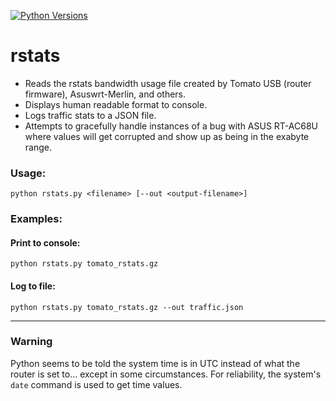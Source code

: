 [![Python Versions](https://img.shields.io/badge/python-3.10%20%7C%203.11%20%7C%203.12-blue)](https://github.com/awsr/rstats-logger)

# rstats

- Reads the rstats bandwidth usage file created by Tomato USB (router firmware), Asuswrt-Merlin, and others.
- Displays human readable format to console.
- Logs traffic stats to a JSON file.
- Attempts to gracefully handle instances of a bug with ASUS RT-AC68U where values will get corrupted and show up as being in the exabyte range.

### Usage:
`python rstats.py <filename> [--out <output-filename>]`

### Examples:

#### Print to console:

`python rstats.py tomato_rstats.gz`

#### Log to file:

`python rstats.py tomato_rstats.gz --out traffic.json`

---

### Warning

Python seems to be told the system time is in UTC instead of what the router is set to... except in some circumstances. For reliability, the system's `date` command is used to get time values.
